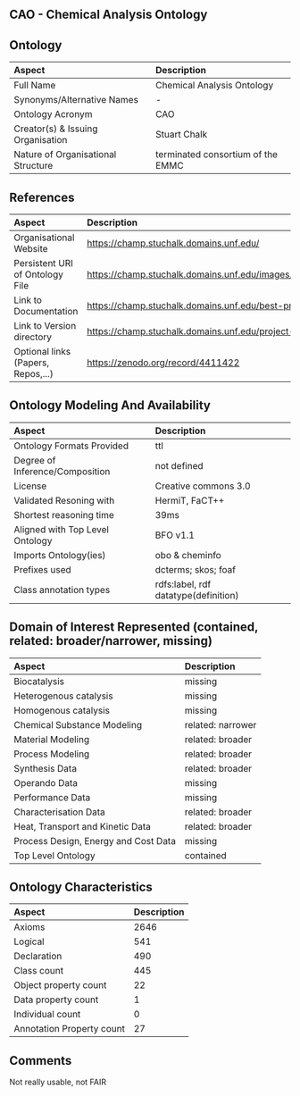 ## CAO - Chemical Analysis Ontology


## Ontology
|Aspect |Description| 
 |:---|:---|
| Full Name | Chemical Analysis Ontology |
| Synonyms/Alternative Names | - |
| Ontology Acronym | CAO |
| Creator(s) & Issuing Organisation | Stuart Chalk |
| Nature of Organisational Structure | terminated consortium of the EMMC |

## References
|Aspect |Description| 
 |:---|:---|
| Organisational Website | https://champ.stuchalk.domains.unf.edu/ |
| Persistent URI of Ontology File | https://champ.stuchalk.domains.unf.edu/images/ontology/cao.owl |
| Link to Documentation | https://champ.stuchalk.domains.unf.edu/best-practices |
| Link to Version directory | https://champ.stuchalk.domains.unf.edu/project-roadmap |
| Optional links (Papers, Repos,...) | https://zenodo.org/record/4411422 |

## Ontology Modeling And Availability
|Aspect |Description| 
 |:---|:---|
| Ontology Formats Provided | ttl |
| Degree of Inference/Composition | not defined |
| License | Creative commons 3.0 |
| Validated Resoning with | HermiT, FaCT++ |
| Shortest reasoning time | 39ms |
| Aligned with Top Level Ontology | BFO v1.1 |
| Imports Ontology(ies) | obo & cheminfo |
| Prefixes used | dcterms; skos; foaf |
| Class annotation types | rdfs:label, rdf datatype(definition) |

## Domain of Interest Represented (contained, related: broader/narrower, missing)
|Aspect |Description| 
 |:---|:---|
| Biocatalysis | missing |
| Heterogenous catalysis | missing |
| Homogenous catalysis | missing |
| Chemical Substance Modeling | related: narrower |
| Material Modeling | related: broader |
| Process Modeling | related: broader |
| Synthesis Data | related: broader |
| Operando Data | missing |
| Performance Data | missing |
| Characterisation Data | related: broader |
| Heat, Transport and Kinetic Data | related: broader |
| Process Design, Energy and Cost Data | missing |
| Top Level Ontology | contained |

## Ontology Characteristics
|Aspect |Description| 
 |:---|:---|
| Axioms | 2646 |
| Logical | 541 |
| Declaration | 490 |
| Class count | 445 |
| Object property count | 22 |
| Data property count | 1 |
| Individual count | 0 |
| Annotation Property count | 27 |

## Comments
Not really usable, not FAIR
